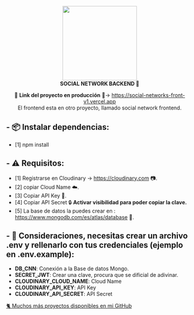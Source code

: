 <div align="center">

<img width="200" src="https://res.cloudinary.com/emanuel-hardwell/image/upload/v1659587554/dise%C3%B1o/favicon_rce5fa.png" /><br />
<strong>SOCIAL NETWORK BACKEND 🚀</strong>

🔗 **Link del proyecto en producción** 🚀-> https://social-networks-front-v1.vercel.app<br />
El frontend esta en otro proyecto, llamado social network frontend.<br />

</div>

## - 📦 Instalar dependencias:

- [1] npm install

## - ⚠️ Requisitos:

- [1] Registrarse en Cloudinary -> https://cloudinary.com 📷.
- [2] copiar Cloud Name ☁️.
- [3] Copiar API Key 🔑.
- [4] Copiar API Secret 🔒 **Activar visibilidad para poder copiar la clave.**
- [5] La base de datos la puedes crear en : https://www.mongodb.com/es/atlas/database 💾.

## - 👀 Consideraciones, necesitas crear un archivo .env y rellenarlo con tus credenciales (ejemplo en .env.example):

- **DB_CNN**: Conexión a la Base de datos Mongo.
- **SECRET_JWT**: Crear una clave, procura que se dificial de adivinar.
- **CLOUDINARY_CLOUD_NAME**: Cloud Name
- **CLOUDINARY_API_KEY**: API Key
- **CLOUDINARY_API_SECRET**: API Secret

[🐈 Muchos más proyectos disponibles en mi GitHub](https://github.com/emanuelhardwell)
